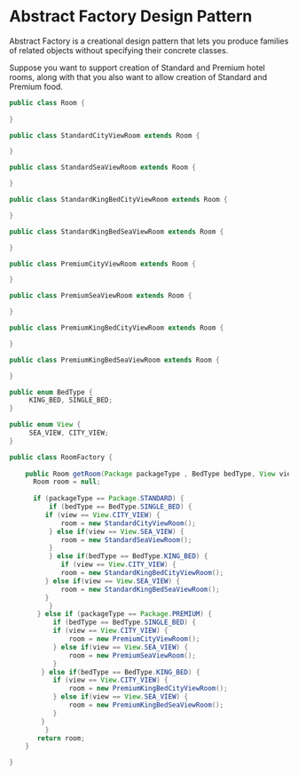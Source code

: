 # Abstract Factory Design Pattern

Abstract Factory is a creational design pattern that lets you produce families of related objects without specifying their concrete classes.

Suppose you want to support creation of Standard and Premium hotel rooms, along with that you also want to allow creation of Standard and Premium food.

```java
public class Room {
	
}

public class StandardCityViewRoom extends Room {

}

public class StandardSeaViewRoom extends Room {

}

public class StandardKingBedCityViewRoom extends Room {

}

public class StandardKingBedSeaViewRoom extends Room {

}

public class PremiumCityViewRoom extends Room {

}

public class PremiumSeaViewRoom extends Room {

}

public class PremiumKingBedCityViewRoom extends Room {

}

public class PremiumKingBedSeaViewRoom extends Room {

}

public enum BedType {
     KING_BED, SINGLE_BED;
}

public enum View {
     SEA_VIEW, CITY_VIEW;
}

public class RoomFactory {
	
    public Room getRoom(Package packageType , BedType bedType, View view) {
	  Room room = null;
		
	  if (packageType == Package.STANDARD) {
	      if (bedType == BedType.SINGLE_BED) {
		 if (view == View.CITY_VIEW) {
		     room = new StandardCityViewRoom();
		  } else if(view == View.SEA_VIEW) {
		     room = new StandardSeaViewRoom();
		  }
	      } else if(bedType == BedType.KING_BED) {
	         if (view == View.CITY_VIEW) {
		     room = new StandardKingBedCityViewRoom();
		 } else if(view == View.SEA_VIEW) {
		     room = new StandardKingBedSeaViewRoom();
		 }
	      }
	   } else if (packageType == Package.PREMIUM) {
	       if (bedType == BedType.SINGLE_BED) {
		   if (view == View.CITY_VIEW) {
		       room = new PremiumCityViewRoom();
		   } else if(view == View.SEA_VIEW) {
		       room = new PremiumSeaViewRoom();
		   }
		} else if(bedType == BedType.KING_BED) {
		   if (view == View.CITY_VIEW) {
		       room = new PremiumKingBedCityViewRoom();
		   } else if(view == View.SEA_VIEW) {
		       room = new PremiumKingBedSeaViewRoom();
		   }
		}
	     }
	   return room;	
	}

}
```


